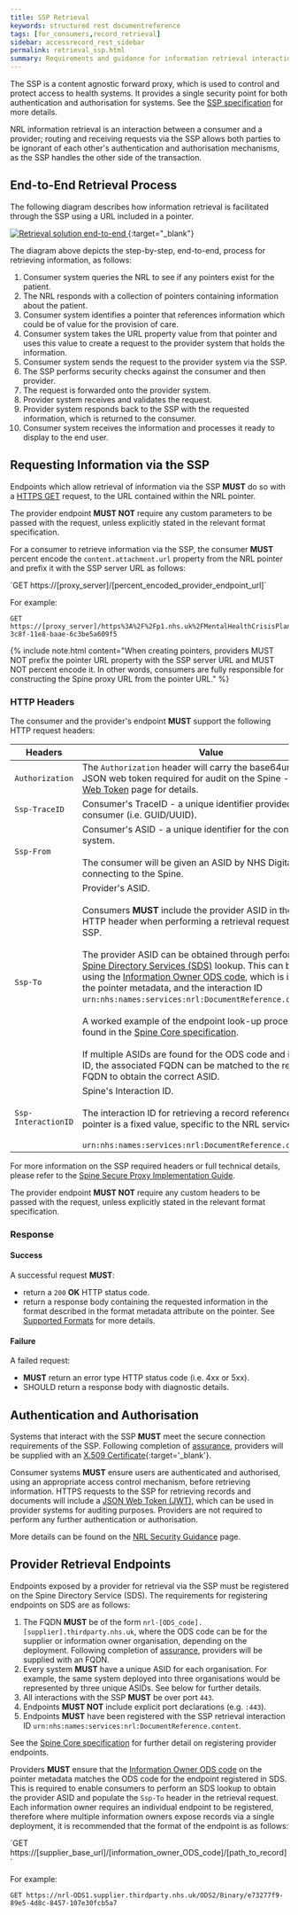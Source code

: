 ```yaml
---
title: SSP Retrieval
keywords: structured rest documentreference
tags: [for_consumers,record_retrieval]
sidebar: accessrecord_rest_sidebar
permalink: retrieval_ssp.html
summary: Requirements and guidance for information retrieval interactions via SSP.
---
```


The SSP is a content agnostic forward proxy, which is used to control and protect access to health systems. It provides a single security point for both authentication and authorisation for systems. See the [SSP specification](https://developer.nhs.uk/apis/spine-core/ssp_overview.html) for more details.

NRL information retrieval is an interaction between a consumer and a provider; routing and receiving requests via the SSP allows both parties to be ignorant of each other's authentication and authorisation mechanisms, as the SSP handles the other side of the transaction.

## End-to-End Retrieval Process

The following diagram describes how information retrieval is facilitated through the SSP using a URL included in a pointer.

[
    ![Retrieval solution end-to-end](images/retrieval/retrieval_concept_diagram.png)
](images/retrieval/retrieval_concept_diagram.png){:target="_blank"}

The diagram above depicts the step-by-step, end-to-end, process for retrieving information, as follows: 
1. Consumer system queries the NRL to see if any pointers exist for the patient.
2. The NRL responds with a collection of pointers containing information about the patient.
3. Consumer system identifies a pointer that references information which could be of value for the provision of care.
4. Consumer system takes the URL property value from that pointer and uses this value to create a request to the provider system that holds the information.
5. Consumer system sends the request to the provider system via the SSP.
6. The SSP performs security checks against the consumer and then provider.
7. The request is forwarded onto the provider system.
8. Provider system receives and validates the request.
9. Provider system responds back to the SSP with the requested information, which is returned to the consumer.
10. Consumer system receives the information and processes it ready to display to the end user.

## Requesting Information via the SSP

Endpoints which allow retrieval of information via the SSP **MUST** do so with a [HTTPS GET](https://www.w3.org/Protocols/rfc2616/rfc2616-sec9.html#sec9.3) request, to the URL contained within the NRL pointer.

The provider endpoint **MUST NOT** require any custom parameters to be passed with the request, unless explicitly stated in the relevant format specification.

For a consumer to retrieve information via the SSP, the consumer **MUST** percent encode the `content.attachment.url` property from the NRL pointer and prefix it with the SSP server URL as follows:

<div markdown="span" class="alert alert-success" role="alert">
`GET https://[proxy_server]/[percent_encoded_provider_endpoint_url]`
</div>

For example:

<div class="language-http highlighter-rouge">
<pre class="highlight">
<code><span class="err">GET https://[proxy_server]/https%3A%2F%2Fp1.nhs.uk%2FMentalHealthCrisisPlans%2Fda2b6e8a-3c8f-11e8-baae-6c3be5a609f5
</span></code></pre>
</div>

{% include note.html content="When creating pointers, providers MUST NOT prefix the pointer URL property with the SSP server URL and MUST NOT percent encode it. In other words, consumers are fully responsible for constructing the Spine proxy URL from the pointer URL." %}

### HTTP Headers

The consumer and the provider's endpoint **MUST** support the following HTTP request headers:

|Headers|Value|
|-------|-----|
|`Authorization`|The `Authorization` header will carry the base64url encoded JSON web token required for audit on the Spine - see [JSON Web Token](jwt_guidance.html) page for details.|
|`Ssp-TraceID`|Consumer's TraceID - a unique identifier provided by the consumer (i.e. GUID/UUID).|
|`Ssp-From`|Consumer's ASID - a unique identifier for the consuming system.<br /><br />The consumer will be given an ASID by NHS Digital when connecting to the Spine.|
|`Ssp-To`|Provider's ASID.<br /><br />Consumers **MUST** include the provider ASID in the `Ssp-To` HTTP header when performing a retrieval request via the SSP.<br /><br />The provider ASID can be obtained through performing a [Spine Directory Services (SDS)](https://developer.nhs.uk/apis/spine-core-1-0/build_directory.html) lookup. This can be done using the [Information Owner ODS code](explore_reference.html#information-owner), which is included in the pointer metadata, and the interaction ID `urn:nhs:names:services:nrl:DocumentReference.content`.<br/><br/>A worked example of the endpoint look-up process can be found in the [Spine Core specification](https://developer.nhs.uk/apis/spine-core-1-0/build_endpoints_example_spine_fhir.html).<br/><br/>If multiple ASIDs are found for the ODS code and interaction ID, the associated FQDN can be matched to the record URL FQDN to obtain the correct ASID.|
|`Ssp-InteractionID`|Spine's Interaction ID.<br /><br />The interaction ID for retrieving a record referenced in an NRL pointer is a fixed value, specific to the NRL service:<br /><br />`urn:nhs:names:services:nrl:DocumentReference.content.read`|

For more information on the SSP required headers or full technical details, please refer to the [Spine Secure Proxy Implementation Guide](https://developer.nhs.uk/apis/spine-core-1-0/ssp_implementation_guide.html).

The provider endpoint **MUST NOT** require any custom headers to be passed with the request, unless explicitly stated in the relevant format specification.

### Response

#### Success

A successful request **MUST**:
- return a `200` **OK** HTTP status code.
- return a response body containing the requested information in the format described in the format metadata attribute on the pointer. See [Supported Formats](retrieval_overview.html) for more details.

#### Failure

A failed request:
- **MUST** return an error type HTTP status code (i.e. 4xx or 5xx).
- SHOULD return a response body with diagnostic details.

## Authentication and Authorisation

Systems that interact with the SSP **MUST** meet the secure connection requirements of the SSP. Following completion of [assurance](assure.html), providers will be supplied with an [X.509 Certificate](https://tools.ietf.org/html/rfc5280){:target='_blank'}.

Consumer systems **MUST** ensure users are authenticated and authorised, using an appropriate access control mechanism, before retrieving information. HTTPS requests to the SSP for retrieving records and documents will include a [JSON Web Token (JWT)](jwt_guidance.html), which can be used in provider systems for auditing purposes. Providers are not required to perform any further authentication or authorisation.

More details can be found on the [NRL Security Guidance](security_guidance.html) page.

## Provider Retrieval Endpoints

Endpoints exposed by a provider for retrieval via the SSP must be registered on the Spine Directory Service (SDS). The requirements for registering endpoints on SDS are as follows:

1. The FQDN **MUST** be of the form `nrl-[ODS_code].[supplier].thirdparty.nhs.uk`, where the ODS code can be for the supplier or information owner organisation, depending on the deployment. Following completion of [assurance](assure.html), providers will be supplied with an FQDN.
2. Every system **MUST** have a unique ASID for each organisation. For example, the same system deployed into three organisations would be represented by three unique ASIDs. See below for further details.
3. All interactions with the SSP **MUST** be over port `443`.
4. Endpoints **MUST NOT** include explicit port declarations (e.g. `:443`).
5. Endpoints **MUST** have been registered with the SSP retrieval interaction ID `urn:nhs:names:services:nrl:DocumentReference.content`.

See the [Spine Core specification](https://developer.nhs.uk/apis/spine-core/ssp_providers.html) for further detail on registering provider endpoints.

Providers **MUST** ensure that the [Information Owner ODS code](explore_reference.html#information-owner) on the pointer metadata matches the ODS code for the endpoint registered in SDS. This is required to enable consumers to perform an SDS lookup to obtain the provider ASID and populate the `Ssp-To` header in the retrieval request. Each information owner requires an individual endpoint to be registered, therefore where multiple information owners expose records via a single deployment, it is recommended that the format of the endpoint is as follows:

<div markdown="span" class="alert alert-success" role="alert">
`GET https://[supplier_base_url]/[information_owner_ODS_code]/[path_to_record]`
</div>

For example:

<div class="language-http highlighter-rouge">
<pre class="highlight">
<code><span class="err">GET https://nrl-ODS1.supplier.thirdparty.nhs.uk/ODS2/Binary/e73277f9-89e5-4d8c-8457-107e30fcb5a7 
</span></code></pre>
</div>
